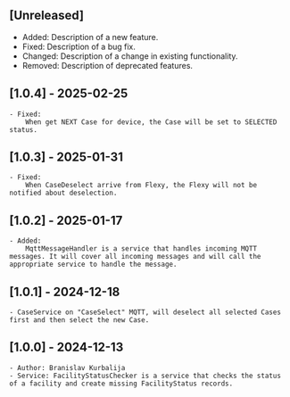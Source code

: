 ﻿## [Unreleased]
- Added: Description of a new feature.
- Fixed: Description of a bug fix.
- Changed: Description of a change in existing functionality.
- Removed: Description of deprecated features.

## [1.0.4] - 2025-02-25
	- Fixed:
		When get NEXT Case for device, the Case will be set to SELECTED status.

## [1.0.3] - 2025-01-31
	- Fixed:
		When CaseDeselect arrive from Flexy, the Flexy will not be notified about deselection.

## [1.0.2] - 2025-01-17
	- Added:
		MqttMessageHandler is a service that handles incoming MQTT messages. It will cover all incoming messages and will call the appropriate service to handle the message.

## [1.0.1] - 2024-12-18
	- CaseService on "CaseSelect" MQTT, will deselect all selected Cases first and then select the new Case.

## [1.0.0] - 2024-12-13
	- Author: Branislav Kurbalija
	- Service: FacilityStatusChecker is a service that checks the status of a facility and create missing FacilityStatus records.
